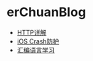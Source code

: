 # erChuanBlog

* [HTTP详解](https://github.com/METISU/erChuanBlog/blob/main/Notes/HTTP%E8%AF%A6%E8%A7%A3.md)
* [iOS Crash防护](https://github.com/METISU/ErChuanBlog/blob/main/Notes/iOS%20Crash%E9%98%B2%E6%8A%A4.md)
* [汇编语言学习](https://github.com/METISU/ErChuanBlog/blob/main/Notes/%E6%B1%87%E7%BC%96%E8%AF%AD%E8%A8%80%E5%AD%A6%E4%B9%A0.md)
